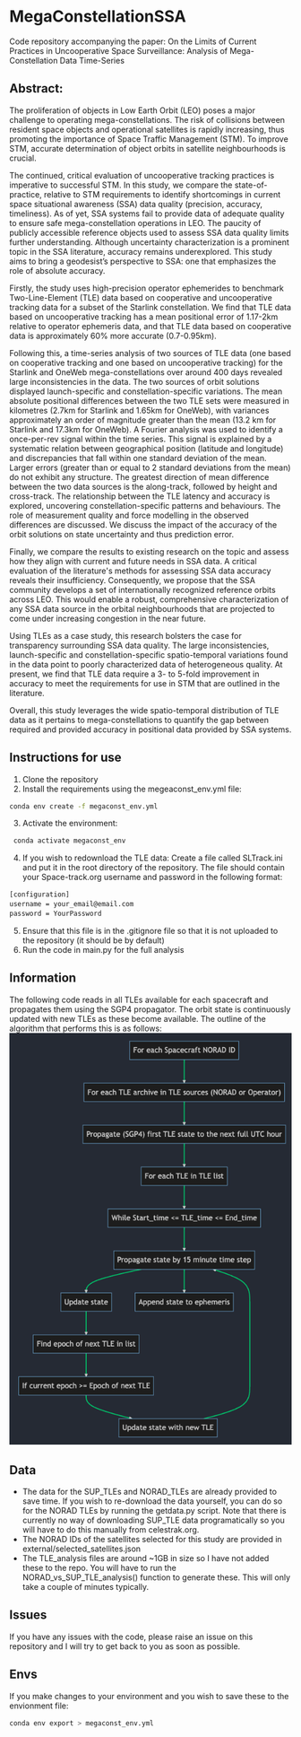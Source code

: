 # MegaConstellationSSA
Code repository accompanying the paper: On the Limits of Current Practices in Uncooperative Space Surveillance: Analysis of Mega-Constellation Data Time-Series

## Abstract:
The proliferation of objects in Low Earth Orbit (LEO) poses a major challenge to operating mega-constellations. The risk of collisions between resident space objects and operational satellites is rapidly increasing, thus promoting the importance of Space Traffic Management (STM). To improve STM, accurate determination of object orbits in satellite neighbourhoods is crucial.

The continued, critical evaluation of uncooperative tracking practices is imperative to successful STM. In this study, we compare the state-of-practice, relative to STM requirements to identify shortcomings in current space situational awareness (SSA) data quality (precision, accuracy, timeliness).
    As of yet, SSA systems fail to provide data of adequate quality to ensure safe mega-constellation operations in LEO. The paucity of publicly accessible reference objects used to assess SSA data quality limits further understanding. Although uncertainty characterization is a prominent topic in the SSA literature, accuracy remains underexplored. This study aims to bring a geodesist’s perspective to SSA: one that emphasizes the role of absolute accuracy.
    
Firstly, the study uses high-precision operator ephemerides to benchmark Two-Line-Element (TLE) data based on cooperative and uncooperative tracking data for a subset of the Starlink constellation. We find that TLE data based on uncooperative tracking has a mean positional error of 1.17-2km relative to operator ephemeris data, and that TLE data based on cooperative data is approximately 60\% more accurate (0.7-0.95km).
    
Following this, a time-series analysis of two sources of TLE data (one based on cooperative tracking and one based on uncooperative tracking) for the Starlink and OneWeb mega-constellations over around 400 days revealed large inconsistencies in the data. The two sources of orbit solutions displayed launch-specific and constellation-specific variations. The mean absolute positional differences between the two TLE sets were measured in kilometres (2.7km for Starlink and 1.65km for OneWeb), with variances approximately an order of magnitude greater than the mean (13.2 km for Starlink and 17.3km for OneWeb).
A Fourier analysis was used to identify a once-per-rev signal within the time series. This signal is explained by a systematic relation between geographical position (latitude and longitude) and discrepancies that fall within one standard deviation of the mean. Larger errors (greater than or equal to 2 standard deviations from the mean) do not exhibit any structure. The greatest direction of mean difference between the two data sources is the along-track, followed by height and cross-track. The relationship between the TLE latency and accuracy is explored, uncovering constellation-specific patterns and behaviours. The role of measurement quality and force modelling in the observed differences are discussed. We discuss the impact of the accuracy of the orbit solutions on state uncertainty and thus prediction error.
    
Finally, we compare the results to existing research on the topic and assess how they align with current and future needs in SSA data. A critical evaluation of the literature's methods for assessing SSA data accuracy reveals their insufficiency. Consequently, we propose that the SSA community develops a set of internationally recognized reference orbits across LEO. This would enable a robust, comprehensive characterization of any SSA data source in the orbital neighbourhoods that are projected to come under increasing congestion in the near future.
    
Using TLEs as a case study, this research bolsters the case for transparency surrounding SSA data quality. The large inconsistencies, launch-specific and constellation-specific spatio-temporal variations found in the data point to poorly characterized data of heterogeneous quality. At present, we find that TLE data require a 3- to 5-fold improvement in accuracy to meet the requirements for use in STM that are outlined in the literature.
    
Overall, this study leverages the wide spatio-temporal distribution of TLE data as it pertains to mega-constellations to quantify the gap between required and provided accuracy in positional data provided by SSA systems.

## Instructions for use
1. Clone the repository
2. Install the requirements using the megeaconst_env.yml file:
``` bash
conda env create -f megaconst_env.yml
```
3. Activate the environment:
``` bash
 conda activate megaconst_env
```
4. If you wish to redownload the TLE data: Create a file called SLTrack.ini and put it in the root directory of the repository. The file should contain your Space-track.org username and password in the following format:
``` bash
[configuration]
username = your_email@email.com
password = YourPassword
```
5. Ensure that this file is in the .gitignore file so that it is not uploaded to the repository (it should be by default)
6. Run the code in main.py for the full analysis

## Information
The following code reads in all TLEs available for each spacecraft and propagates them using the SGP4 propagator. The orbit state is continuously updated with new TLEs as these become available. The outline of the algorithm that performs this is as follows:
![TLE Algorithm](TLE_algo_outline.png)

## Data
- The data for the SUP_TLEs and NORAD_TLEs are already provided to save time. 
    If you wish to re-download the data yourself, you can do so for the NORAD TLEs by running the getdata.py script. Note that there is currently no way of downloading SUP_TLE data programatically so you will have to do this manually from celestrak.org.
- The NORAD IDs of the satellites selected for this study are provided in external/selected_satellites.json
- The TLE_analysis files are around ~1GB in size so I have not added these to the repo. You will have to run the NORAD_vs_SUP_TLE_analysis() function to generate these. This will only take a couple of minutes typically.

## Issues
If you have any issues with the code, please raise an issue on this repository and I will try to get back to you as soon as possible.

## Envs
If you make changes to your environment and you wish to save these to the envionment file:
``` bash
conda env export > megaconst_env.yml
```

